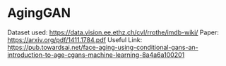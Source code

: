 # AgingGAN

Dataset used: https://data.vision.ee.ethz.ch/cvl/rrothe/imdb-wiki/
Paper: https://arxiv.org/pdf/1411.1784.pdf
Useful Link: https://pub.towardsai.net/face-aging-using-conditional-gans-an-introduction-to-age-cgans-machine-learning-8a4a6a100201

